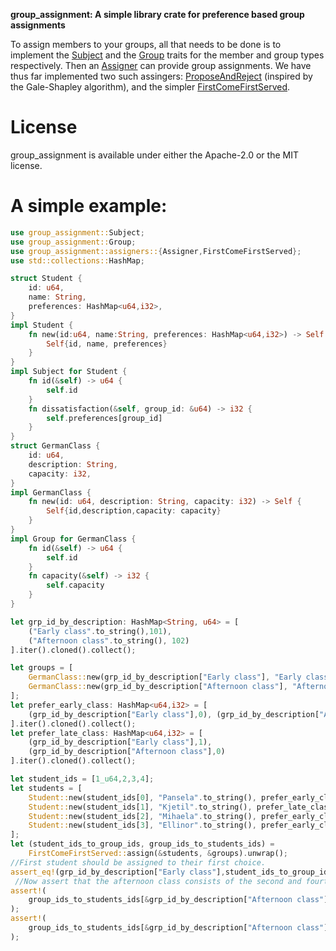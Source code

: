 **group_assignment: A simple library crate for preference based group assignments**

To assign members to your groups, all that needs to be done is to implement the [Subject](./subjects/mod.rs#L5) and the [Group](./groups/mod.rs#L5) traits
for the member and group types respectively. Then an [Assigner](./assignment/assigner/mod.rs#L24) can provide group assignments. We have thus far implemented two such assingers:  [ProposeAndReject](./assignment/assigner/propose_and_reject/mod.rs#L21) (inspired by the Gale-Shapley algorithm), and the simpler [FirstComeFirstServed](./assignment/assigner/first_come_first_served/mod.rs#L11).
# License
group_assignment is available under either the Apache-2.0 or the MIT license. 

# A simple example: 
```rust
use group_assignment::Subject;
use group_assignment::Group;
use group_assignment::assigners::{Assigner,FirstComeFirstServed};
use std::collections::HashMap;

struct Student {
    id: u64,
    name: String,
    preferences: HashMap<u64,i32>,
}
impl Student {
    fn new(id:u64, name:String, preferences: HashMap<u64,i32>) -> Self {
        Self{id, name, preferences}
    }
}
impl Subject for Student {
    fn id(&self) -> u64 {
        self.id
    }
    fn dissatisfaction(&self, group_id: &u64) -> i32 {
        self.preferences[group_id]
    }
}
struct GermanClass {
    id: u64,
    description: String,
    capacity: i32,
}
impl GermanClass {
    fn new(id: u64, description: String, capacity: i32) -> Self {
        Self{id,description,capacity: capacity}
    }
}
impl Group for GermanClass {
    fn id(&self) -> u64 {
        self.id
    }
    fn capacity(&self) -> i32 {
        self.capacity
    }
}

let grp_id_by_description: HashMap<String, u64> = [
    ("Early class".to_string(),101),
    ("Afternoon class".to_string(), 102)
].iter().cloned().collect();

let groups = [
    GermanClass::new(grp_id_by_description["Early class"], "Early class".to_string(),2),
    GermanClass::new(grp_id_by_description["Afternoon class"], "Afternoon class".to_string(), 2)
];
let prefer_early_class: HashMap<u64,i32> = [
    (grp_id_by_description["Early class"],0), (grp_id_by_description["Afternoon class"],1)
].iter().cloned().collect();  
let prefer_late_class: HashMap<u64,i32> = [
    (grp_id_by_description["Early class"],1),
    (grp_id_by_description["Afternoon class"],0)
].iter().cloned().collect();

let student_ids = [1_u64,2,3,4];
let students = [
    Student::new(student_ids[0], "Pansela".to_string(), prefer_early_class.clone()),
    Student::new(student_ids[1], "Kjetil".to_string(), prefer_late_class),
    Student::new(student_ids[2], "Mihaela".to_string(), prefer_early_class.clone()),
    Student::new(student_ids[3], "Ellinor".to_string(), prefer_early_class)    
];
let (student_ids_to_group_ids, group_ids_to_students_ids) =
    FirstComeFirstServed::assign(&students, &groups).unwrap();
//First student should be assigned to their first choice.
assert_eq!(grp_id_by_description["Early class"],student_ids_to_group_ids[&student_ids[0]]);
 //Now assert that the afternoon class consists of the second and fourth student
assert!(
    group_ids_to_students_ids[&grp_id_by_description["Afternoon class"]].contains(&student_ids[1])
);  
assert!(
    group_ids_to_students_ids[&grp_id_by_description["Afternoon class"]].contains(&student_ids[3])
);
 ```
